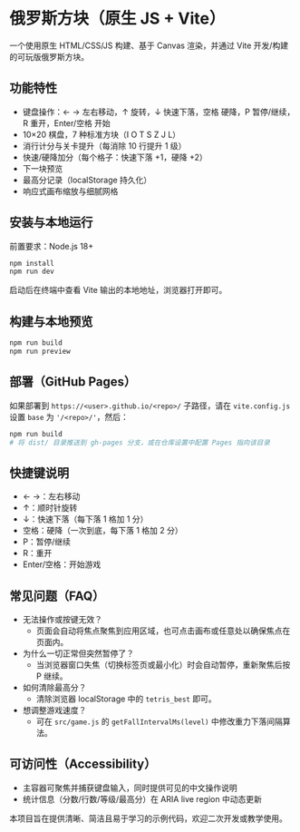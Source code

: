 # 俄罗斯方块（原生 JS + Vite）

一个使用原生 HTML/CSS/JS 构建、基于 Canvas 渲染，并通过 Vite 开发/构建的可玩版俄罗斯方块。

## 功能特性
- 键盘操作：← → 左右移动，↑ 旋转，↓ 快速下落，空格 硬降，P 暂停/继续，R 重开，Enter/空格 开始
- 10×20 棋盘，7 种标准方块（I O T S Z J L）
- 消行计分与关卡提升（每消除 10 行提升 1 级）
- 快速/硬降加分（每个格子：快速下落 +1，硬降 +2）
- 下一块预览
- 最高分记录（localStorage 持久化）
- 响应式画布缩放与细腻网格

## 安装与本地运行

前置要求：Node.js 18+

```bash
npm install
npm run dev
```

启动后在终端中查看 Vite 输出的本地地址，浏览器打开即可。

## 构建与本地预览

```bash
npm run build
npm run preview
```

## 部署（GitHub Pages）

如果部署到 `https://<user>.github.io/<repo>/` 子路径，请在 `vite.config.js` 设置 `base` 为 `'/<repo>/'`，然后：

```bash
npm run build
# 将 dist/ 目录推送到 gh-pages 分支，或在仓库设置中配置 Pages 指向该目录
```

## 快捷键说明
- ← →：左右移动
- ↑：顺时针旋转
- ↓：快速下落（每下落 1 格加 1 分）
- 空格：硬降（一次到底，每下落 1 格加 2 分）
- P：暂停/继续
- R：重开
- Enter/空格：开始游戏

## 常见问题（FAQ）
- 无法操作或按键无效？
  - 页面会自动将焦点聚焦到应用区域，也可点击画布或任意处以确保焦点在页面内。
- 为什么一切正常但突然暂停了？
  - 当浏览器窗口失焦（切换标签页或最小化）时会自动暂停，重新聚焦后按 P 继续。
- 如何清除最高分？
  - 清除浏览器 localStorage 中的 `tetris_best` 即可。
- 想调整游戏速度？
  - 可在 `src/game.js` 的 `getFallIntervalMs(level)` 中修改重力下落间隔算法。

## 可访问性（Accessibility）
- 主容器可聚焦并捕获键盘输入，同时提供可见的中文操作说明
- 统计信息（分数/行数/等级/最高分）在 ARIA live region 中动态更新

本项目旨在提供清晰、简洁且易于学习的示例代码，欢迎二次开发或教学使用。
